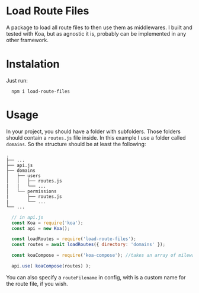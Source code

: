 # Load Route Files
A package to load all route files to then use them as middlewares.
I built and tested with Koa, but as agnostic it is, probably can be implemented in any other framework.

# Instalation
Just run:
```
  npm i load-route-files
```

# Usage
In your project, you should have a folder with subfolders. Those folders should contain a `routes.js` file inside.
In this example I use a folder called `domains`. So the structure should be at least the following:
```
.
├── ...
├── api.js
├── domains
│   ├── users
│   │   ├── routes.js
|   |   └── ...
│   └── permissions
|       ├── routes.js
|       └── ...
└── ...
```

```javascript  
  // in api.js
  const Koa = require('koa');
  const api = new Koa();

  const loadRoutes = require('load-route-files');
  const routes = await loadRoutes({ directory: 'domains' });

  const koaCompose = require('koa-compose'); //takes an array of milewares and compose them as one.

  api.use( koaCompose(routes) );
```

You can also specify a `routeFilename` in config, with is a custom name for the route file, if you wish.
